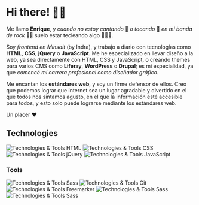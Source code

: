 # Hi there! 👋🏼

Me llamo **Enrique**, y _cuando no estoy cantando_ 🎤 _o tocando_ 🎸 _en mi banda de rock_ 🤘🏼 suelo estar tecleando algo 🧑🏻‍💻.

Soy _frontend en Minsait_ (by Indra), y trabajo a diario con tecnologías como **HTML**, **CSS**, **jQuery** o **JavaScript**. Me he especializado en llevar diseño a la web, ya sea directamente con HTML, CSS y JavaScript, o creando themes para varios CMS como **Liferay**, **WordPress** o **Drupal**; es mi especialidad, ya que _comencé mi carrera profesional como diseñador gráfico_.

Me encantan los **estándares web**, y soy un firme defensor de ellos. Creo que podemos lograr que Internet sea un lugar agradable y divertido en el que todos nos sintamos agusto, en el que la información esté accesible para todos, y esto solo puede lograrse mediante los estándares web.

Un placer ♥️

## Technologies

![Technologies & Tools HTML](https://img.shields.io/badge/markup%20-HTML5-red?&logo=html5)
![Technologies & Tools CSS](https://img.shields.io/badge/style%20-CSS3-%239cf?&logo=css3)
![Technologies & Tools jQuery](https://img.shields.io/badge/code-jQuery-informational?&logo=jquery)
![Technologies & Tools JavaScript](https://img.shields.io/badge/code%20-JavaScript-yellow?&logo=javascript)

### Tools

![Technologies & Tools Sass](https://img.shields.io/badge/style-sass-ff69b4?&logo=sass)
![Technologies & Tools Git](https://img.shields.io/badge/code-Git-orange?&logo=git)
![Technologies & Tools Freemarker](https://img.shields.io/badge/code-Freemarker-blue)
![Technologies & Tools Sass](https://img.shields.io/badge/code-Vim-green?&logo=vim)
![Technologies & Tools Sass](https://img.shields.io/badge/code-Terminal-yellowgreen)

<!--
**bosspetta/bosspetta** is a ✨ _special_ ✨ repository because its `README.md` (this file) appears on your GitHub profile.

Here are some ideas to get you started:

- 🔭 I’m currently working on ...
- 🌱 I’m currently learning ...
- 👯 I’m looking to collaborate on ...
- 🤔 I’m looking for help with ...
- 💬 Ask me about ...
- 📫 How to reach me: ...
- 😄 Pronouns: ...
- ⚡ Fun fact: ...
-->
